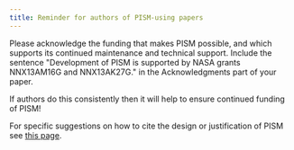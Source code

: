 ```yaml
---
title: Reminder for authors of PISM-using papers
---
```


Please acknowledge the funding that makes PISM possible, and which
supports its continued maintenance and technical support. Include the
sentence "Development of PISM is supported by NASA grants NNX13AM16G
and NNX13AK27G." in the Acknowledgments part of your paper.

If authors do this consistently then it will help to ensure continued
funding of PISM!

For specific suggestions on how to cite the design or justification of
PISM see [this page](https://www.pism.io/docs/citing/).
